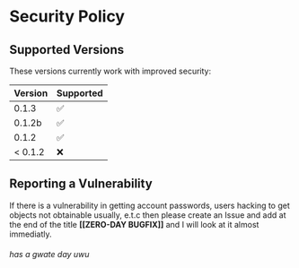 # Security Policy

## Supported Versions

These versions currently work with improved security:

| Version | Supported          |
| ------- | ------------------ |
| 0.1.3   | :white_check_mark: |
| 0.1.2b  | :white_check_mark: |
| 0.1.2   | :white_check_mark: |
| < 0.1.2 | :x:                |

## Reporting a Vulnerability

If there is a vulnerability in getting account passwords, users hacking to get objects not obtainable usually, e.t.c then please create an Issue and add at the end of the title **[[ZERO-DAY BUGFIX]]** and I will look at it almost immediatly.

###### has a gwate day uwu
